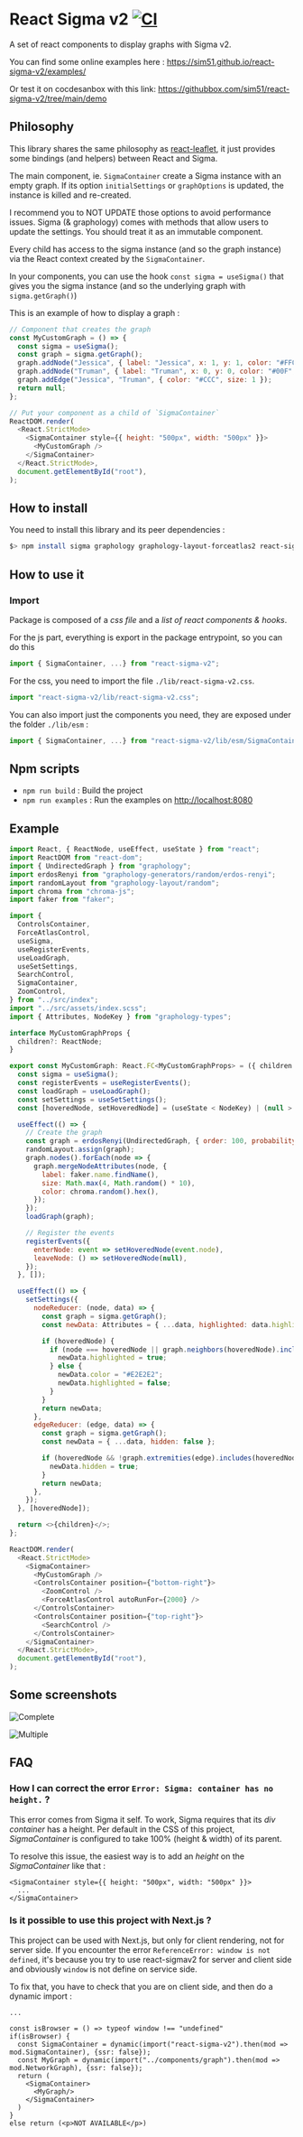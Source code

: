# React Sigma v2 [![CI](https://github.com/sim51/react-sigma-v2/actions/workflows/test.yml/badge.svg)](https://github.com/sim51/react-sigma-v2/actions/workflows/test.yml)

A set of react components to display graphs with Sigma v2.

You can find some online examples here : https://sim51.github.io/react-sigma-v2/examples/

Or test it on cocdesanbox with this link: https://githubbox.com/sim51/react-sigma-v2/tree/main/demo

## Philosophy

This library shares the same philosophy as [react-leaflet](https://react-leaflet.js.org), it just provides some bindings (and helpers) between React and Sigma.

The main component, ie. `SigmaContainer` create a Sigma instance with an empty graph. If its option `initialSettings` or `graphOptions` is updated, the instance is killed and re-created.

I recommend you to NOT UPDATE those options to avoid performance issues.
Sigma (& graphology) comes with methods that allow users to update the settings.
You should treat it as an immutable component.

Every child has access to the sigma instance (and so the graph instance) via the React context created by the `SigmaContainer`.

In your components, you can use the hook `const sigma = useSigma()` that gives you the sigma instance (and so the underlying graph with `sigma.getGraph()`)

This is an example of how to display a graph :

```javascript
// Component that creates the graph
const MyCustomGraph = () => {
  const sigma = useSigma();
  const graph = sigma.getGraph();
  graph.addNode("Jessica", { label: "Jessica", x: 1, y: 1, color: "#FF0", size: 10 });
  graph.addNode("Truman", { label: "Truman", x: 0, y: 0, color: "#00F", size: 5 });
  graph.addEdge("Jessica", "Truman", { color: "#CCC", size: 1 });
  return null;
};

// Put your component as a child of `SigmaContainer`
ReactDOM.render(
  <React.StrictMode>
    <SigmaContainer style={{ height: "500px", width: "500px" }}>
      <MyCustomGraph />
    </SigmaContainer>
  </React.StrictMode>,
  document.getElementById("root"),
);
```

## How to install

You need to install this library and its peer dependencies :

```bash
$> npm install sigma graphology graphology-layout-forceatlas2 react-sigma-v2
```

## How to use it

### Import

Package is composed of a _css file_ and a _list of react components & hooks_.

For the js part, everything is export in the package entrypoint, so you can do this

```javascript
import { SigmaContainer, ...} from "react-sigma-v2";
```

For the css, you need to import the file `./lib/react-sigma-v2.css`.

```javascript
import "react-sigma-v2/lib/react-sigma-v2.css";
```

You can also import just the components you need, they are exposed under the folder `./lib/esm` :

```javascript
import { SigmaContainer, ...} from "react-sigma-v2/lib/esm/SigmaContainer";
```

## Npm scripts

- `npm run build` : Build the project
- `npm run examples` : Run the examples on <http://localhost:8080>

## Example

```javascript
import React, { ReactNode, useEffect, useState } from "react";
import ReactDOM from "react-dom";
import { UndirectedGraph } from "graphology";
import erdosRenyi from "graphology-generators/random/erdos-renyi";
import randomLayout from "graphology-layout/random";
import chroma from "chroma-js";
import faker from "faker";

import {
  ControlsContainer,
  ForceAtlasControl,
  useSigma,
  useRegisterEvents,
  useLoadGraph,
  useSetSettings,
  SearchControl,
  SigmaContainer,
  ZoomControl,
} from "../src/index";
import "../src/assets/index.scss";
import { Attributes, NodeKey } from "graphology-types";

interface MyCustomGraphProps {
  children?: ReactNode;
}

export const MyCustomGraph: React.FC<MyCustomGraphProps> = ({ children }) => {
  const sigma = useSigma();
  const registerEvents = useRegisterEvents();
  const loadGraph = useLoadGraph();
  const setSettings = useSetSettings();
  const [hoveredNode, setHoveredNode] = (useState < NodeKey) | (null > null);

  useEffect(() => {
    // Create the graph
    const graph = erdosRenyi(UndirectedGraph, { order: 100, probability: 0.2 });
    randomLayout.assign(graph);
    graph.nodes().forEach(node => {
      graph.mergeNodeAttributes(node, {
        label: faker.name.findName(),
        size: Math.max(4, Math.random() * 10),
        color: chroma.random().hex(),
      });
    });
    loadGraph(graph);

    // Register the events
    registerEvents({
      enterNode: event => setHoveredNode(event.node),
      leaveNode: () => setHoveredNode(null),
    });
  }, []);

  useEffect(() => {
    setSettings({
      nodeReducer: (node, data) => {
        const graph = sigma.getGraph();
        const newData: Attributes = { ...data, highlighted: data.highlighted || false };

        if (hoveredNode) {
          if (node === hoveredNode || graph.neighbors(hoveredNode).includes(node)) {
            newData.highlighted = true;
          } else {
            newData.color = "#E2E2E2";
            newData.highlighted = false;
          }
        }
        return newData;
      },
      edgeReducer: (edge, data) => {
        const graph = sigma.getGraph();
        const newData = { ...data, hidden: false };

        if (hoveredNode && !graph.extremities(edge).includes(hoveredNode)) {
          newData.hidden = true;
        }
        return newData;
      },
    });
  }, [hoveredNode]);

  return <>{children}</>;
};

ReactDOM.render(
  <React.StrictMode>
    <SigmaContainer>
      <MyCustomGraph />
      <ControlsContainer position={"bottom-right"}>
        <ZoomControl />
        <ForceAtlasControl autoRunFor={2000} />
      </ControlsContainer>
      <ControlsContainer position={"top-right"}>
        <SearchControl />
      </ControlsContainer>
    </SigmaContainer>
  </React.StrictMode>,
  document.getElementById("root"),
);
```

## Some screenshots

![Complete](https://raw.githubusercontent.com/sim51/react-sigma-v2/main/test/e2e/screenshots/complete.valid.png)

![Multiple](https://raw.githubusercontent.com/sim51/react-sigma-v2/main/test/e2e/screenshots/multiple.valid.png)

## FAQ

### How I can correct the error `Error: Sigma: container has no height.` ?

This error comes from Sigma it self.
To work, Sigma requires that its _div container_ has a height.
Per default in the CSS of this project, _SigmaContainer_ is configured to take 100% (height & width) of its parent.

To resolve this issue, the easiest way is to add an _height_ on the _SigmaContainer_ like that :

```
<SigmaContainer style={{ height: "500px", width: "500px" }}>
  ...
</SigmaContainer>
```

### Is it possible to use this project with Next.js ?

This project can be used with Next.js, but only for client rendering, not for server side.
If you encounter the error `ReferenceError: window is not defined`, it's because you try to use react-sigmav2
for server and client side and obviously `window` is not define on service side.

To fix that, you have to check that you are on client side, and then do a dynamic import :

```
...

const isBrowser = () => typeof window !== "undefined"
if(isBrowser) {
  const SigmaContainer = dynamic(import("react-sigma-v2").then(mod => mod.SigmaContainer), {ssr: false});
  const MyGraph = dynamic(import("../components/graph").then(mod => mod.NetworkGraph), {ssr: false});
  return (
    <SigmaContainer>
      <MyGraph/>
    </SigmaContainer>
  )
}
else return (<p>NOT AVAILABLE</p>)
```
